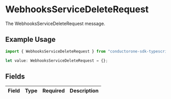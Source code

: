 # WebhooksServiceDeleteRequest

The WebhooksServiceDeleteRequest message.

## Example Usage

```typescript
import { WebhooksServiceDeleteRequest } from "conductorone-sdk-typescript/sdk/models/shared";

let value: WebhooksServiceDeleteRequest = {};
```

## Fields

| Field       | Type        | Required    | Description |
| ----------- | ----------- | ----------- | ----------- |
